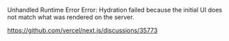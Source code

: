 Unhandled Runtime Error
Error: Hydration failed because the initial UI does not match what was rendered on the server.

https://github.com/vercel/next.js/discussions/35773
